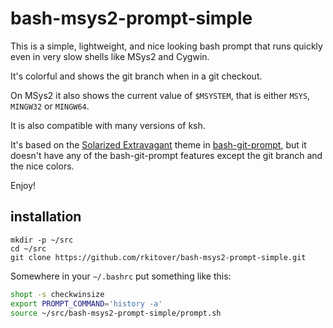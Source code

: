 # bash-msys2-prompt-simple

This is a simple, lightweight, and nice looking bash prompt that runs quickly
even in very slow shells like MSys2 and Cygwin.

It's colorful and shows the git branch when in a git checkout.

On MSys2 it also shows the current value of `$MSYSTEM`, that is either `MSYS`,
`MINGW32` or `MINGW64`.

It is also compatible with many versions of ksh.

It's based on the [Solarized
Extravagant](https://github.com/magicmonty/bash-git-prompt/blob/master/themes/Solarized_Extravagant.bgptheme)
theme in [bash-git-prompt](https://github.com/magicmonty/bash-git-prompt), but
it doesn't have any of the bash-git-prompt features except the git branch and
the nice colors.

Enjoy!

## installation

```shell
mkdir -p ~/src
cd ~/src
git clone https://github.com/rkitover/bash-msys2-prompt-simple.git
```

Somewhere in your `~/.bashrc` put something like this:

```bash
shopt -s checkwinsize
export PROMPT_COMMAND='history -a'
source ~/src/bash-msys2-prompt-simple/prompt.sh
```
